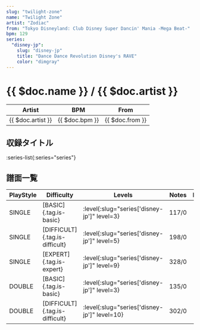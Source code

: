 ```yaml
---
slug: "twilight-zone"
name: "Twilight Zone"
artist: "Zodiac"
from: "Tokyo Disneyland: Club Disney Super Dancin' Mania -Mega Beat-"
bpm: 129
series:
  "disney-jp":
    slug: "disney-jp"
    title: "Dance Dance Revolution Disney's RAVE"
    color: "dimgray"
---
```


# {{ $doc.name }} / {{ $doc.artist }}

|Artist|BPM|From|
|------|---|----|
|{{ $doc.artist }}|{{ $doc.bpm }}|{{ $doc.from }}|

## 収録タイトル

:series-list{:series="series"}

## 譜面一覧

|PlayStyle|Difficulty|Levels|Notes|Movie|
|---------|----------|------|-----|-----|
|SINGLE|[BASIC]{.tag.is-basic}|:level{:slug="series['disney-jp']" level=3}|117/0||
|SINGLE|[DIFFICULT]{.tag.is-difficult}|:level{:slug="series['disney-jp']" level=5}|198/0||
|SINGLE|[EXPERT]{.tag.is-expert}|:level{:slug="series['disney-jp']" level=9}|328/0||
|DOUBLE|[BASIC]{.tag.is-basic}|:level{:slug="series['disney-jp']" level=3}|135/0||
|DOUBLE|[DIFFICULT]{.tag.is-difficult}|:level{:slug="series['disney-jp']" level=10}|302/0||
